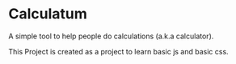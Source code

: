 # Calculatum

A simple tool to help people do calculations (a.k.a calculator).

This Project is created as a project to learn basic js and basic css.
